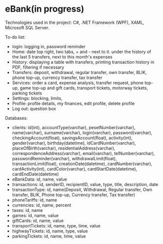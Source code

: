 # eBank(in progress)

Technologies used in the project: C#, .NET Framework (WPF), XAML, Microsoft SQL Server.

To-do list:
- login: logging in, password reminder
- Home: date top right, two tabs, + and - next to it. under the history of the last 5 transfers, next to this month's expenses
- History: displaying a table with transfers, printing transaction history in PDF, filtering if necessary
- Transfers: deposit, withdrawal, regular transfer, own transfer, BLIK, phone top-up, currency transfer, tax transfer
- Services: order a card, expense analysis, transfer request, phone top-up, game top-up and gift cards, transport tickets, motorway tickets, parking tickets
- Settings: blocking, limits,
- Profile: profile details, my finances, edit profile, delete profile
- Log out: question box


Databases:
- clients: id(int), accountType(varchar), peselNumber(varchar), name(varchar), surname(varchar), login(varchar), password(varchar), checkingAccount(float), savingsAccount(float), activity(int), gender(varchar), birthday(datetime), idCardNumber(varchar), placeOfBirth(varchar), residentialAddress(varchar), correspondenceAddress(varchar), email(varchar), telNumber(varchar), passwordReminder(varchar), withdrawalLimit(float), transactionLimit(float), creationDate(datetime), cardNumber(varchar), cardActivity(int), cardColor(varchar), cardStartDate(datetime), cardEndDate(datetime)
- eBankData: id, name, value
- transactions: id, senderID, recipientID, value, type, title, description, date
- transactionType: id, name(Deposit, Withdrawal, Regular transfer, Own transfer, BLIK, Phone top-up, Currency transfer, Tax transfer)
- phoneTariffs: id, name
- currencies: id, name, percent
- taxes: id, name
- games: id, name, value
- giftCards: id, name, value
- transportTickets: id, name, type, time, value
- highwayTickets: id, name, type, value
- parkingTickets: id, name, time, value
